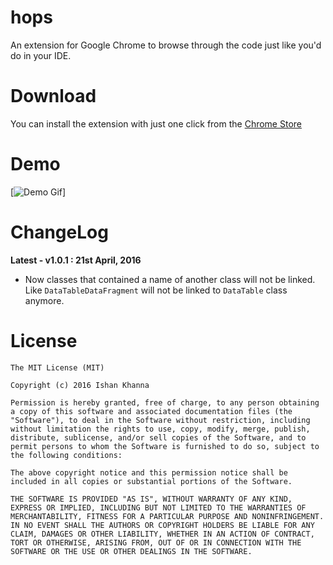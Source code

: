 # hops
An extension for Google Chrome to browse through the code just like you'd do in your IDE.

# Download
You can install the extension with just one click from the [Chrome Store](https://chrome.google.com/webstore/detail/hops/bbcefpmcbekfkncmcpbkkmdjkkdkkogi)

# Demo
[![Demo Gif](https://media.giphy.com/media/uCEg33XWlaX8A/giphy.gif)]

# ChangeLog

**Latest - v1.0.1 : 21st April, 2016**

* Now classes that contained a name of another class will not be linked. Like ```DataTableDataFragment``` will not be linked to ```DataTable``` class anymore.


# License
```
The MIT License (MIT)

Copyright (c) 2016 Ishan Khanna

Permission is hereby granted, free of charge, to any person obtaining a copy of this software and associated documentation files (the "Software"), to deal in the Software without restriction, including without limitation the rights to use, copy, modify, merge, publish, distribute, sublicense, and/or sell copies of the Software, and to permit persons to whom the Software is furnished to do so, subject to the following conditions:

The above copyright notice and this permission notice shall be included in all copies or substantial portions of the Software.

THE SOFTWARE IS PROVIDED "AS IS", WITHOUT WARRANTY OF ANY KIND, EXPRESS OR IMPLIED, INCLUDING BUT NOT LIMITED TO THE WARRANTIES OF MERCHANTABILITY, FITNESS FOR A PARTICULAR PURPOSE AND NONINFRINGEMENT. IN NO EVENT SHALL THE AUTHORS OR COPYRIGHT HOLDERS BE LIABLE FOR ANY CLAIM, DAMAGES OR OTHER LIABILITY, WHETHER IN AN ACTION OF CONTRACT, TORT OR OTHERWISE, ARISING FROM, OUT OF OR IN CONNECTION WITH THE SOFTWARE OR THE USE OR OTHER DEALINGS IN THE SOFTWARE.
```
